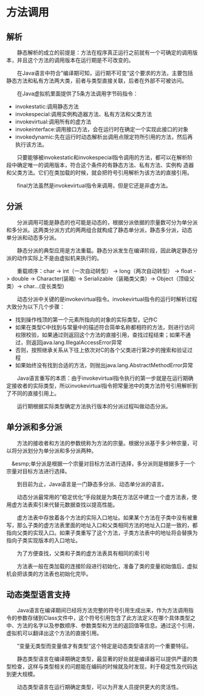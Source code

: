 # 方法调用
## 解析
&emsp;&emsp;静态解析的成立的前提是：方法在程序真正运行之前就有一个可确定的调用版本，并且这个方法的调用版本在运行期是不可改变的。

&emsp;&emsp;在Java语言中符合”编译期可知，运行期不可变“这个要求的方法，主要包括静态方法和私有方法两大类，前者与类型直接关联，后者在外部不可被访问。

&emsp;&emsp;在Java虚拟机里面提供了5条方法调用字节码指令：
- invokestatic:调用静态方法
- invokespecial:调用实例构造器<init>方法、私有方法和父类方法
- invokevirtual:调用所有的虚方法
- invokeinterface:调用接口方法，会在运行时在确定一个实现此接口的对象
- invokedynamic:先在运行时动态解析出调用点限定符所引用的方法，然后再执行该方法。

&emsp;&emsp;只要能够被invokestatic和invokespecial指令调用的方法，都可以在解析阶段中确定唯一的调用版本，符合这个条件的有静态方法、私有方法、实例构
造器和父类方法。它们在类加载的时候，就会把符号引用解析为该方法的直接引用。

&emsp;&emsp;final方法虽然是invokevirtual指令来调用，但是它还是非虚方法。

## 分派
&emsp;&emsp;分派调用可能是静态的也可能是动态的，根据分派依据的宗量数可分为单分派和多分派。这两类分派方式的两两组合就构成了静态单分派，静态多分派，动态
单分派和动态多分派。

&emsp;&emsp;静态分派的典型应用是方法重载。静态分派发生在编译阶段，因此确定静态分派的动作实际上不是由虚拟机来执行的。

&emsp;&emsp;重载顺序：char -> int（一次自动转型） -> long（两次自动转型） -> float -> double -> Character(装箱) -> Serializable（装箱类父类）-> Object（顶级父类）-> char...(变长类型)

&emsp;&emsp;动态分派中关键的是invokevirtual指令。invokevirtual指令的运行时解析过程大致分为以下几个步骤：
- 找到操作栈顶的第一个元素所指向的对象的实际类型，记作C
- 如果在类型C中找到与常量中的描述符合简单名称都相符的方法，则进行访问权限校验，如果通过则返回这个方法的直接引用，查找过程结束；如果不通过，则返回java.lang.IllegalAccessError异常
- 否则，按照继承关系从下往上依次对C的各个父类进行第2步的搜索和验证过程
- 如果始终没有找到合适的方法，则抛出java.lang.AbstractMethodError异常

&emsp;&emsp;Java语言重写的本质：由于invokevirtual指令执行的第一步就是在运行期确定接收者的实际类型，所以invokevirtual指令把常量池中的类方法符号引用解析到了不同的直接引用上。

&emsp;&emsp;运行期根据实际类型确定方法执行版本的分派过程叫做动态分派。

## 单分派和多分派
&emsp;&emsp;方法的接收者和方法的参数统称为方法的宗量。根据分派基于多少种宗量，可以将分派划分为单分派和多分派两种。

&emsp;&esmp;单分派是根据一个宗量对目标方法进行选择，多分派则是根据多于一个宗量对目标方法进行选择。

&emsp;&emsp;到目前为止，Java语言是一门静态多分派、动态单分派的语言。

&emsp;&emsp;动态分派最常用的”稳定优化“手段就是为类在方法区中建立一个虚方法表，使用虚方法表索引来代替元数据查找以提高性能。

&emsp;&emsp;虚方法表中存放着各个方法的实际入口地址。如果某个方法在子类中没有被重写，那么子类的虚方法表里面的地址入口和父类相同方法的地址入口是一致的，都指向父类的实现入口。如果子类重写了这个方法，子类方法表中的地址将会替换为指向子类实现版本的入口地址。

&emsp;&emsp;为了方便查找，父类和子类的虚方法表具有相同的索引号

&emsp;&emsp;方法表一般在类加载的连接阶段进行初始化，准备了类的变量初始值后，虚拟机会把该类的方法表也初始化完毕。

## 动态类型语言支持
&emsp;&emsp;Java语言在编译期间已经将方法完整的符号引用生成出来，作为方法调用指令的参数存储到Class文件中，这个符号引用包含了此方法定义在哪个具体类型之中、方法的名字以及参数顺序、参数类型和方法的返回值等信息。通过这个引用，虚拟机可以翻译出这个方法的直接引用。

&emsp;&emsp;”变量无类型而变量值才有类型“这个特定是动态类型语言的一个重要特征。

&emsp;&emsp;静态类型语言在编译期确定类型，最显著的好处就是编译器可以提供严谨的类型检查，这样与类型相关的问题能在编码的时候就及时发现，利于稳定性及代码达到更大规模。

&emsp;&emsp;动态类型语言在运行期确定类型，可以为开发人员提供更大的灵活性。
